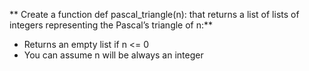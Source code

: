** Create a function def pascal_triangle(n): that returns a list of lists of integers representing the Pascal’s triangle of n:**

- Returns an empty list if n <= 0
- You can assume n will be always an integer
